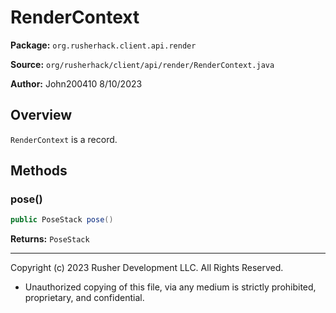 # RenderContext

**Package:** `org.rusherhack.client.api.render`

**Source:** `org/rusherhack/client/api/render/RenderContext.java`

**Author:** John200410 8/10/2023



## Overview

`RenderContext` is a record.

## Methods

### pose()

```java
public PoseStack pose()
```

**Returns:** `PoseStack`

---

Copyright (c) 2023 Rusher Development LLC. All Rights Reserved.
* Unauthorized copying of this file, via any medium is strictly prohibited, proprietary, and confidential.
